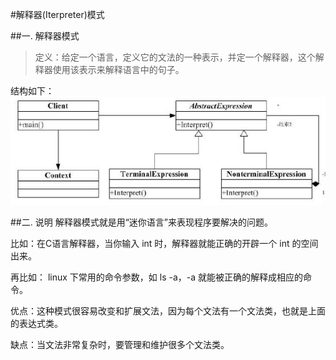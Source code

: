 #解释器(Iterpreter)模式

##一. 解释器模式
>定义：给定一个语言，定义它的文法的一种表示，并定一个解释器，这个解释器使用该表示来解释语言中的句子。

结构如下：
![结构](./uml.png)

##二. 说明
解释器模式就是用“迷你语言”来表现程序要解决的问题。

比如：在C语言解释器，当你输入 int 时，解释器就能正确的开辟一个 int 的空间出来。

再比如： linux 下常用的命令参数，如 ls -a，-a 就能被正确的解释成相应的命令。

优点：这种模式很容易改变和扩展文法，因为每个文法有一个文法类，也就是上面的表达式类。

缺点：当文法非常复杂时，要管理和维护很多个文法类。